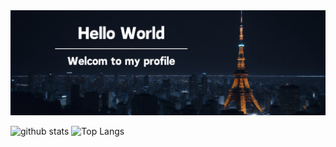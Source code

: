 <!-- Header -->
<div>
  <img src="./githubProfile.png" alt="Hello World.">
</div>
<!-- GitHub Data -->
<p align="left"> 
  <img alt="github stats" height="150px" src="https://github-readme-stats.vercel.app/api?username=imaikosuke&theme=dark&show_icons=ture" />
  <img alt="Top Langs" height="150px" src="https://github-readme-stats.vercel.app/api/top-langs/?username=imaikosuke&layout=compact&show_icons=true&theme=dark" />
</p>
